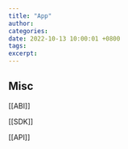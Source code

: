 ```yaml
---
title: "App"
author: 
categories: 
date: 2022-10-13 10:00:01 +0800
tags: 
excerpt: 
---
```








## Misc

[[ABI]]

[[SDK]]

[[API]]




